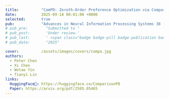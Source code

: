 ```yaml
---
title:          "ComPO: Zeroth-Order Preference Optimization via Comparison Oracles"
date:           2025-09-18 00:01:00 +0800
selected:       true
pub:            "Advances in Neural Information Processing Systems 38 (NeurIPS 2025)"
# pub_pre:        "Submitted to "
# pub_post:       'Under review.'
# pub_last:       ' <span class="badge badge-pill badge-publication badge-success">Spotlight</span>'
# pub_date:       "2025"

cover:          /assets/images/covers/compo.jpg
authors:
  - Peter Chen
  - Xi Chen
  - Wotao Yin
  - Tianyi Lin
links:
  HuggingFace🤗: https://huggingface.co/ComparisonPO
  Paper: https://arxiv.org/pdf/2505.05465
---
```

